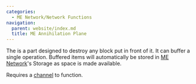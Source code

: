 ```yaml
---
categories:
  - ME Network/Network Functions
navigation:
  parent: website/index.md
  title: ME Annihilation Plane
---
```


The <ItemLink id="annihilation_plane"/> is a
part designed to destroy any block put in front of it. It can buffer a single
operation. Buffered items will automatically be stored in [ME Network](../../me-network.md)'s
Storage as space is made available.

Requires a [channel](../channels.md) to function.

<RecipeFor id="annihilation_plane" />

